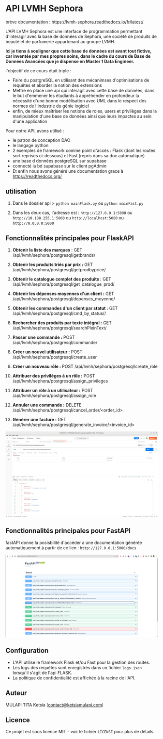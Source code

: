 # API LVMH Sephora

brève documentation : https://lvmh-sephora.readthedocs.io/fr/latest/

L'API LVMH Sephora est une interface de programmation permettant d'interagir avec la base de données de Sephora, une société de produits de beauté et de parfumerie appartenant au groupe LVMH.

**Ici je tiens à souligner que cette base de données est avant tout fictive, car inventée par mes propres soins,
dans le cadre du cours de Base de Données Avancées que je dispense en Master 1 Data Engineer.**

l'objectif de ce cours était triple : 

- Faire du postgreSQL en utilisant des mécanimses d'optimisations de requêtes et aborder la notion des extensions
- Mettre en place une api qui interagit avec cette base de données, dans le but d'emmener les étudiants à appréhender en profondeur la nécessité 
d'une bonne modélisation avec UML dans le respect des normes de l'industrie du génie logiciel
- enfin, de mieux maîtriser les notions de roles, users et privilèges dans la manipulation d'une base de données ainsi que leurs impactes au sein d'une application

Pour notre API, avons utilisé :

- le patron de conception DAO
- le langage python
- 2 exemples de framework comme point d'accès : Flask (dont les routes sort reprises ci-dessous) et Fast (repris dans sa doc automatique)
- une base d données postgreSQL sur supabase
- connecté la bd supabase sur le client pgAdmin
- Et enfin nous avons généré une documentation grace à https://readthedocs.org/

## utilisation

1. Dans le dossier api > `python mainFlask.py` ou `python mainFast.py`

2. Dans les deux cas, l'adresse est :  `http://127.0.0.1:5000` ou `http://10.188.255.1:5000` ou `http://localhost:5000` ou `http://0.0.0.0:5000`

## Fonctionnalités principales pour FlaskAPI

1. **Obtenir la liste des marques :** GET /api/lvmh/sephora/postgresql/getbrands/


2. **Obtenir les produits triés par prix :** GET /api/lvmh/sephora/postgresql/getprodbyprice/


3. **Obtenir le catalogue complet des produits :** GET /api/lvmh/sephora/postgresql/get_catalogue_prod/


4. **Obtenir les dépenses moyennes d'un client :** GET /api/lvmh/sephora/postgresql/depenses_moyenne/<idCustomer>


5. **Obtenir les commandes d'un client par statut :** GET /api/lvmh/sephora/postgresql/cmd_by_status/<idCustomer>/<status>


6. **Rechercher des produits par texte intégral :** GET /api/lvmh/sephora/postgresql/searchPleinText/<keyword>


7. **Passer une commande :** POST /api/lvmh/sephora/postgresql/commander


8. **Créer un nouvel utilisateur :** POST /api/lvmh/sephora/postgresql/create_user


9. **Créer un nouveau rôle :** POST /api/lvmh/sephora/postgresql/create_role


10. **Attribuer des privilèges à un rôle :** POST /api/lvmh/sephora/postgresql/assign_privileges


11. **Attribuer un rôle à un utilisateur :** POST /api/lvmh/sephora/postgresql/assign_role


12. **Annuler une commande :** DELETE /api/lvmh/sephora/postgresql/cancel_order/<order_id>


13. **Générer une facture :** GET /api/lvmh/sephora/postgresql/generate_invoice/<invoice_id>

![img.png](utils/imgFlask.png)

## Fonctionnalités principales pour FastAPI

fastAPI donne la posisbilité d'accéder à une documentation générée automatiquement à partir de ce lien : 
`http://127.0.0.1:5000/docs`

![img.png](utils/imgFast.png)

## Configuration

- L'API utilise le framework Flask et/ou Fast pour la gestion des routes.
- Les logs des requêtes sont enregistrés dans un fichier `logs.json` lorsqu'il s'agit de l'api FLASK.
- La politique de confidentialité est affichée à la racine de l'API.

## Auteur

MULAPI TITA Ketsia (contact@ketsiamulapi.com)

## Licence

Ce projet est sous licence MIT - voir le fichier `LICENSE` pour plus de détails.
